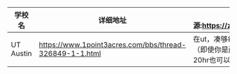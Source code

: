 | 学校名    | 详细地址                                                | 来源:https://zhuanlan.zhihu.com/p/168500008                       |
| --------- | ------------------------------------------------------- | ------------------------------------------------------------ |
| UT Austin | https://www.1point3acres.com/bbs/thread-326849-1-1.html | 在ut，凑够每周20hr的ta/ra就可以算作学校雇员 （即使你是两个不同的10hr ta/ra拼起来凑够20hr也可以的）可以享受 |